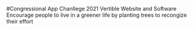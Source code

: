 #Congressional App Chanllege 2021
Vertible Website and Software
Encourage people to live in a greener life by planting trees to recongize their effort
